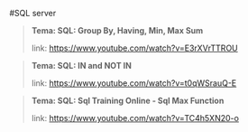 #SQL server

> **Tema: SQL: Group By, Having, Min, Max Sum**
>
> link: https://www.youtube.com/watch?v=E3rXVrTTROU

> **Tema: SQL: IN and NOT IN**
>
> link: https://www.youtube.com/watch?v=t0qWSrauQ-E

> **Tema: SQL: Sql Training Online - Sql Max Function**
>
> link: https://www.youtube.com/watch?v=TC4h5XN20-o






